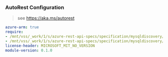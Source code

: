 ### AutoRest Configuration

> see https://aka.ms/autorest

``` yaml
azure-arm: true
require:
- /mnt/vss/_work/1/s/azure-rest-api-specs/specification/mysqldiscovery/resource-manager/readme.md
- /mnt/vss/_work/1/s/azure-rest-api-specs/specification/mysqldiscovery/resource-manager/readme.go.md
license-header: MICROSOFT_MIT_NO_VERSION
module-version: 0.1.0

```